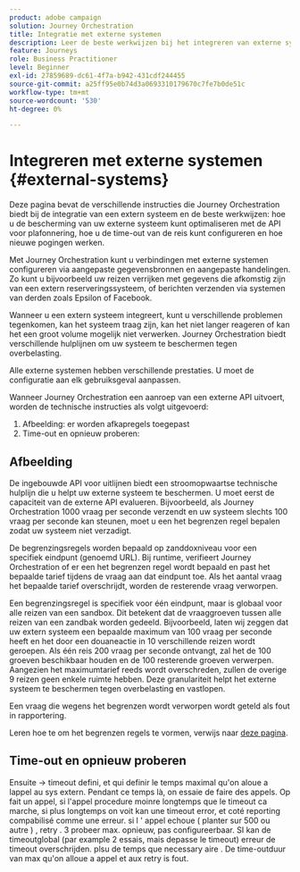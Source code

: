 ```yaml
---
product: adobe campaign
solution: Journey Orchestration
title: Integratie met externe systemen
description: Leer de beste werkwijzen bij het integreren van externe systemen
feature: Journeys
role: Business Practitioner
level: Beginner
exl-id: 27859689-dc61-4f7a-b942-431cdf244455
source-git-commit: a25ff95e0b74d3a0693310179670c7fe7b0de51c
workflow-type: tm+mt
source-wordcount: '530'
ht-degree: 0%

---
```


# Integreren met externe systemen {#external-systems}

Deze pagina bevat de verschillende instructies die Journey Orchestration biedt bij de integratie van een extern systeem en de beste werkwijzen: hoe u de bescherming van uw externe systeem kunt optimaliseren met de API voor plafonnering, hoe u de time-out van de reis kunt configureren en hoe nieuwe pogingen werken.

Met Journey Orchestration kunt u verbindingen met externe systemen configureren via aangepaste gegevensbronnen en aangepaste handelingen. Zo kunt u bijvoorbeeld uw reizen verrijken met gegevens die afkomstig zijn van een extern reserveringssysteem, of berichten verzenden via systemen van derden zoals Epsilon of Facebook.

Wanneer u een extern systeem integreert, kunt u verschillende problemen tegenkomen, kan het systeem traag zijn, kan het niet langer reageren of kan het een groot volume mogelijk niet verwerken. Journey Orchestration biedt verschillende hulplijnen om uw systeem te beschermen tegen overbelasting.

Alle externe systemen hebben verschillende prestaties. U moet de configuratie aan elk gebruiksgeval aanpassen.

Wanneer Journey Orchestration een aanroep van een externe API uitvoert, worden de technische instructies als volgt uitgevoerd:

1. Afbeelding: er worden afkapregels toegepast
2. Time-out en opnieuw proberen:

## Afbeelding

De ingebouwde API voor uitlijnen biedt een stroomopwaartse technische hulplijn die u helpt uw externe systeem te beschermen. U moet eerst de capaciteit van de externe API evalueren. Bijvoorbeeld, als Journey Orchestration 1000 vraag per seconde verzendt en uw systeem slechts 100 vraag per seconde kan steunen, moet u een het begrenzen regel bepalen zodat uw systeem niet verzadigt.

De begrenzingsregels worden bepaald op zanddoxniveau voor een specifiek eindpunt (genoemd URL). Bij runtime, verifieert Journey Orchestration of er een het begrenzen regel wordt bepaald en past het bepaalde tarief tijdens de vraag aan dat eindpunt toe. Als het aantal vraag het bepaalde tarief overschrijdt, worden de resterende vraag verworpen.

Een begrenzingsregel is specifiek voor één eindpunt, maar is globaal voor alle reizen van een sandbox. Dit betekent dat de vraaggroeven tussen alle reizen van een zandbak worden gedeeld. Bijvoorbeeld, laten wij zeggen dat uw extern systeem een bepaalde maximum van 100 vraag per seconde heeft en het door een douaneactie in 10 verschillende reizen wordt geroepen. Als één reis 200 vraag per seconde ontvangt, zal het de 100 groeven beschikbaar houden en de 100 resterende groeven verwerpen. Aangezien het maximumtarief reeds wordt overschreden, zullen de overige 9 reizen geen enkele ruimte hebben. Deze granulariteit helpt het externe systeem te beschermen tegen overbelasting en vastlopen.

Een vraag die wegens het begrenzen wordt verworpen wordt geteld als fout in rapportering.

Leren hoe te om het begrenzen regels te vormen, verwijs naar [deze pagina](../api/timezone-management.md).

## Time-out en opnieuw proberen

Ensuite -> timeout defini, et qui definir le temps maximal qu&#39;on aloue a lappel au sys extern. Pendant ce temps là, on essaie de faire des appels. Op fait un appel, si l&#39;appel procedure moinre longtemps que le timeout ca marche, si plus longtemps on voit kan une timeout error, et coté reporting compabilisé comme une erreur. si l &#39; appel echoue ( planter sur 500 ou autre ) , retry . 3 probeer max. opnieuw, pas configureerbaar. SI kan de timeoutglobal (par example 2 essais, mais depasse le timeout) erreur de timeout overschrijden. plsu de temps que necessary aire . De time-outduur van max qu&#39;on alloue a appel et aux retry is fout.


